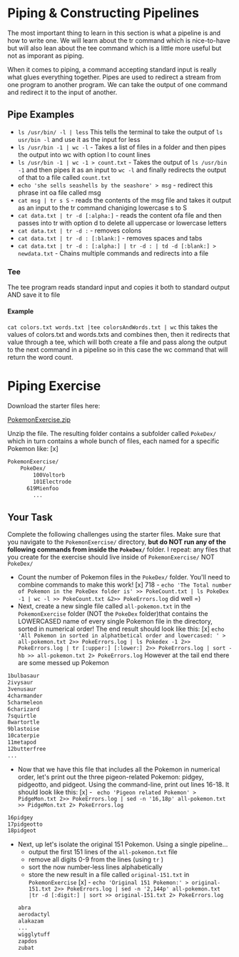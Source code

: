 
# Piping & Constructing Pipelines
The most important thing to learn in this section is what a pipeline is and how to write one.
We will learn about the tr command which is nice-to-have but will also lean about the tee command which is a little more useful but not as imporant as piping.

When it comes to piping, a command accepting standard input is really what glues everything together.
Pipes are used to redirect a stream from one program to another program. We can take the output of one command and redirect it to the input of another.

## Pipe Examples
- `ls /usr/bin/ -l | less` This tells the terminal to take the output of `ls usr/bin -l` and use it as the input for less
- `ls /usr/bin -1 | wc -l` - Takes a list of files in a folder and then pipes the output into wc with option l to count lines
- `ls /usr/bin -1 | wc -1 > count.txt` - Takes the output of `ls /usr/bin -1` and then pipes it as an input to `wc -l` and finally redirects the output of that to a file called `count.txt`
- `echo 'she sells seashells by the seashore' > msg` - redirect this phrase int oa file called msg
- `cat msg | tr s S` - reads the contents of the msg file and takes it output as an input to the tr command chaniging lowercase s to S 
- `cat data.txt | tr -d [:alpha:]` - reads the content ofa file and then passes into tr with option d to delete all uppercase or lowercase letters
- `cat data.txt | tr -d :` - removes colons
- `cat data.txt | tr -d : [:blank:]` - removes spaces and tabs
- `cat data.txt | tr -d : [:alpha:] | tr -d : | td -d [:blank:] > newdata.txt` - Chains multiple commands and redirects into a file

### Tee
The tee program reads standard input and copies it both to standard output AND save it to file 
#### Example
`cat colors.txt words.txt |tee colorsAndWords.txt | wc` this takes the values of colors.txt and words.txts and combines then, then it redirects that value through a tee, which will both create a file and pass along the output to the next command in a pipeline so in this case the wc command that will return the word count.

# Piping Exercise

Download the starter files here: 

[PokemonExercise.zip](https://s3-us-west-2.amazonaws.com/secure.notion-static.com/65520ea7-129d-4e78-9719-69bfbb7c66e0/PokemonExercise.zip)

Unzip the file.  The resulting folder contains a subfolder called `PokeDex/` which in turn contains a whole bunch of files, each named for a specific Pokemon like: [x]

```bash
PokemonExercise/
	PokeDex/
		100Voltorb
		101Electrode
	  619Mienfoo
		...
```

## Your Task

Complete the following challenges using the starter files.  Make sure that you navigate to the `PokemonExercise/` directory, **but do NOT run any of the following commands from inside the `PokeDex/`** folder.  I repeat: any files that you create for the exercise should live inside of `PokemonExercise/` NOT `PokeDex/`

- Count the number of Pokemon files in the `PokeDex/` folder.  You'll need to combine commands to make this work! [x] 718 - `echo 'The Total number of Pokemon in the PokeDex folder is' >> PokeCount.txt | ls PokeDex -1 | wc -l >> PokeCount.txt &2>> PokeErrors.log` did well =)
- Next, create a new single file called `all-pokemon.txt` in the `PokemonExercise` folder (NOT the `PokeDex` folder)that contains the LOWERCASED name of every single Pokemon file in the directory, sorted in numerical order!  The end result should look like this:  [x] `echo 'All Pokemon in sorted in alphatbetical order and lowercased: ' > all-pokemon.txt 2>> PokeErrors.log | ls Pokedex -1 2>> PokeErrors.log | tr [:upper:] [:lower:] 2>> PokeErrors.log | sort -hb >> all-pokemon.txt 2> PokeErrors.log`
However at the tail end there are some messed up Pokemon

```bash
1bulbasaur
2ivysaur
3venusaur
4charmander
5charmeleon
6charizard
7squirtle
8wartortle
9blastoise
10caterpie
11metapod
12butterfree
...
```

- Now that we have this file that includes all the Pokemon in numerical order, let's print out the three pigeon-related Pokemon: pidgey, pidgeotto, and pidgeot.  Using the command-line, print out lines 16-18.  It should look like this:
[x] - ` echo 'Pigeon related Pokemon' > PidgeMon.txt 2>> PokeErrors.log | sed -n '16,18p' all-pokemon.txt >> PidgeMon.txt 2> PokeErrors.log`
```bash
16pidgey
17pidgeotto
18pidgeot
```

- Next, up let's isolate the original 151 Pokemon.  Using a single pipeline...
    - output the first 151 lines of the `all-pokemon.txt` file
    - remove all digits 0-9 from the lines (using `tr` )
    - sort the now number-less lines alphabetically
    - store the new result in a file called `original-151.txt` in `PokemonExercise`
    [x] - `echo 'Original 151 Pokemon:' > original-151.txt 2>> PokeErrors.log | sed -n '2,144p' all-pokemon.txt |tr -d [:digit:] | sort >> original-151.txt 2> PokeErrors.log`
    ```bash
    abra
    aerodactyl
    alakazam
    ...
    wigglytuff
    zapdos
    zubat
    ```

